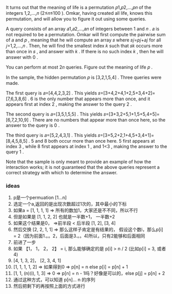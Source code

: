 It turns out that the meaning of life is a permutation 𝑝1,𝑝2,…,𝑝𝑛
 of the integers 1,2,…,𝑛
 (2≤𝑛≤100
). Omkar, having created all life, knows this permutation, and will allow you to figure it out using some queries.

A query consists of an array 𝑎1,𝑎2,…,𝑎𝑛
 of integers between 1
 and 𝑛
. 𝑎
 is not required to be a permutation. Omkar will first compute the pairwise sum of 𝑎
 and 𝑝
, meaning that he will compute an array 𝑠
 where 𝑠𝑗=𝑝𝑗+𝑎𝑗
 for all 𝑗=1,2,…,𝑛
. Then, he will find the smallest index 𝑘
 such that 𝑠𝑘
 occurs more than once in 𝑠
, and answer with 𝑘
. If there is no such index 𝑘
, then he will answer with 0
.

You can perform at most 2𝑛
 queries. Figure out the meaning of life 𝑝
.


In the sample, the hidden permutation 𝑝
 is [3,2,1,5,4]
. Three queries were made.

The first query is 𝑎=[4,4,2,3,2]
. This yields 𝑠=[3+4,2+4,1+2,5+3,4+2]=[7,6,3,8,6]
. 6
 is the only number that appears more than once, and it appears first at index 2
, making the answer to the query 2
.

The second query is 𝑎=[3,5,1,5,5]
. This yields 𝑠=[3+3,2+5,1+1,5+5,4+5]=[6,7,2,10,9]
. There are no numbers that appear more than once here, so the answer to the query is 0
.

The third query is 𝑎=[5,2,4,3,1]
. This yields 𝑠=[3+5,2+2,1+4,5+3,4+1]=[8,4,5,8,5]
. 5
 and 8
 both occur more than once here. 5
 first appears at index 3
, while 8
 first appears at index 1
, and 1<3
, making the answer to the query 1
.

Note that the sample is only meant to provide an example of how the interaction works; it is not guaranteed that the above queries represent a correct strategy with which to determine the answer.

### ideas
1. p是一个permuation [1...n]
2. 选定一个a,返回的是出现次数超过1次的，其中最小的下标
3. 如果a = [1, 1, 1, 1] => 所有的数加1，大家还是不不同，所以不行
4. 但是如果是 [1, 1, 2, 2] 也就是一半数+1， 一半数+2
5. 如果这个结果是0， =>前半段 < 后半段 [1, 2], [3, 4]
6. 然后交换 [2, 2, 1, 1] => 那么这样子肯定是有结果的， 假设这个数i，那么p[i] = 2（因为前面1.。。2，后面是3.。。4)所以，只有2能够和后面相同
7. 前进了一步
8. 如果 【1， 1， 2， 2】 = i, 那么能够确定的是 p[i] > n / 2 (比如p[i] = 3, 或者4)
9. [4, 1, 3, 2]， [2, 3, 4, 1]
10. [1, 1, 1, 1, 2] => 如果得到0 => p[n] = n else p[i] = p[n] + 1
11. [1, 1, (n)(i), 1, 3] => 0 => p[n] = n - 1吗？好像是可以的，else p[j] = p[n] + 2
12. 通过这种方式，可以知道 p[n]... n 的序列
13. 然后把剩下的再按照上面的方式进行